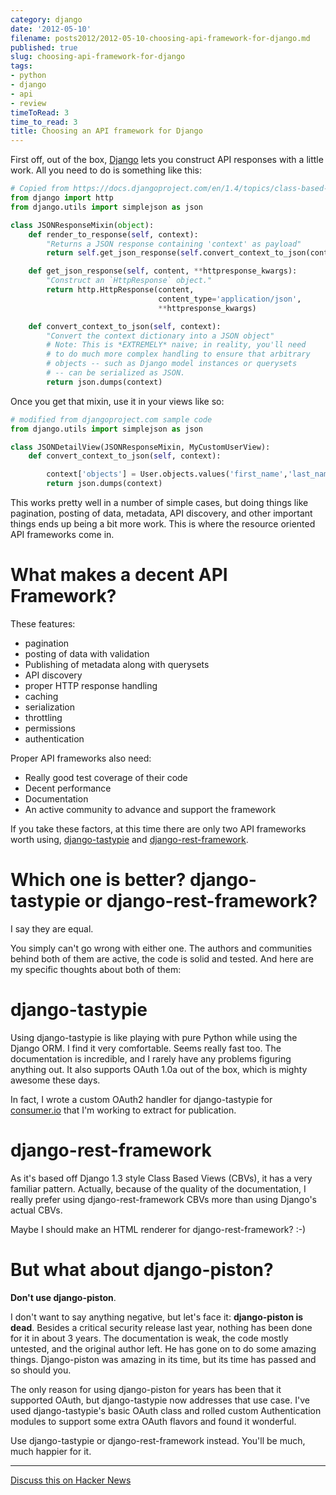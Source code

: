 ```yaml
---
category: django
date: '2012-05-10'
filename: posts2012/2012-05-10-choosing-api-framework-for-django.md
published: true
slug: choosing-api-framework-for-django
tags:
- python
- django
- api
- review
timeToRead: 3
time_to_read: 3
title: Choosing an API framework for Django
---
```


First off, out of the box, [Django](http://djangoproject.com) lets you
construct API responses with a little work. All you need to do is
something like this:

``` python
# Copied from https://docs.djangoproject.com/en/1.4/topics/class-based-views/#more-than-just-html
from django import http
from django.utils import simplejson as json

class JSONResponseMixin(object):
    def render_to_response(self, context):
        "Returns a JSON response containing 'context' as payload"
        return self.get_json_response(self.convert_context_to_json(context))

    def get_json_response(self, content, **httpresponse_kwargs):
        "Construct an `HttpResponse` object."
        return http.HttpResponse(content,
                                 content_type='application/json',
                                 **httpresponse_kwargs)

    def convert_context_to_json(self, context):
        "Convert the context dictionary into a JSON object"
        # Note: This is *EXTREMELY* naive; in reality, you'll need
        # to do much more complex handling to ensure that arbitrary
        # objects -- such as Django model instances or querysets
        # -- can be serialized as JSON.
        return json.dumps(context)
```

Once you get that mixin, use it in your views like so:

``` python
# modified from djangoproject.com sample code
from django.utils import simplejson as json

class JSONDetailView(JSONResponseMixin, MyCustomUserView):
    def convert_context_to_json(self, context):

        context['objects'] = User.objects.values('first_name','last_name','is_active')
        return json.dumps(context)
```

This works pretty well in a number of simple cases, but doing things
like pagination, posting of data, metadata, API discovery, and other
important things ends up being a bit more work. This is where the
resource oriented API frameworks come in.

What makes a decent API Framework?
==================================

These features:

-   pagination
-   posting of data with validation
-   Publishing of metadata along with querysets
-   API discovery
-   proper HTTP response handling
-   caching
-   serialization
-   throttling
-   permissions
-   authentication

Proper API frameworks also need:

-   Really good test coverage of their code
-   Decent performance
-   Documentation
-   An active community to advance and support the framework

If you take these factors, at this time there are only two API
frameworks worth using, [django-tastypie](#django-tastypie) and
[django-rest-framework](#django-rest-framework).

Which one is better? django-tastypie or django-rest-framework?
==============================================================

I say they are equal.

You simply can't go wrong with either one. The authors and communities
behind both of them are active, the code is solid and tested. And here
are my specific thoughts about both of them:

django-tastypie
===============

Using django-tastypie is like playing with pure Python while using the
Django ORM. I find it very comfortable. Seems really fast too. The
documentation is incredible, and I rarely have any problems figuring
anything out. It also supports OAuth 1.0a out of the box, which is
mighty awesome these days.

In fact, I wrote a custom OAuth2 handler for django-tastypie for
[consumer.io](http://consumer.io) that I'm working to extract for
publication.

django-rest-framework
=====================

As it's based off Django 1.3 style Class Based Views (CBVs), it has a
very familiar pattern. Actually, because of the quality of the
documentation, I really prefer using django-rest-framework CBVs more
than using Django's actual CBVs.

Maybe I should make an HTML renderer for django-rest-framework? :-)

But what about django-piston?
=============================

**Don't use django-piston**.

I don't want to say anything negative, but let's face it:
**django-piston is dead**. Besides a critical security release last
year, nothing has been done for it in about 3 years. The documentation
is weak, the code mostly untested, and the original author left. He has
gone on to do some amazing things. Django-piston was amazing in its
time, but its time has passed and so should you.

The only reason for using django-piston for years has been that it
supported OAuth, but django-tastypie now addresses that use case. I've
used django-tastypie's basic OAuth class and rolled custom
Authentication modules to support some extra OAuth flavors and found it
wonderful.

Use django-tastypie or django-rest-framework instead. You'll be much,
much happier for it.

------------------------------------------------------------------------

[Discuss this on Hacker
News](http://news.ycombinator.com/item?id=3954314)
